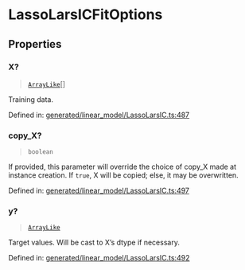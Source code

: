 # LassoLarsICFitOptions

## Properties

### X?

> [`ArrayLike`](../types/ArrayLike.md)[]

Training data.

Defined in:  [generated/linear\_model/LassoLarsIC.ts:487](https://github.com/transitive-bullshit/scikit-learn-ts/blob/92ab806/packages/sklearn/src/generated/linear_model/LassoLarsIC.ts#L487)

### copy\_X?

> `boolean`

If provided, this parameter will override the choice of copy\_X made at instance creation. If `true`, X will be copied; else, it may be overwritten.

Defined in:  [generated/linear\_model/LassoLarsIC.ts:497](https://github.com/transitive-bullshit/scikit-learn-ts/blob/92ab806/packages/sklearn/src/generated/linear_model/LassoLarsIC.ts#L497)

### y?

> [`ArrayLike`](../types/ArrayLike.md)

Target values. Will be cast to X’s dtype if necessary.

Defined in:  [generated/linear\_model/LassoLarsIC.ts:492](https://github.com/transitive-bullshit/scikit-learn-ts/blob/92ab806/packages/sklearn/src/generated/linear_model/LassoLarsIC.ts#L492)
